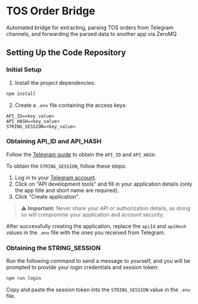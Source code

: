 # TOS Order Bridge
Automated bridge for extracting, parsing TOS orders from Telegram channels, and forwarding the parsed data to another app via ZeroMQ

## Setting Up the Code Repository
### Initial Setup
1. Install the project dependencies:
```bash
npm install
```

2. Create a `.env` file containing the access keys:
```plaintext
API_ID=<key_value>
API_HASH=<key_value>
STRING_SESSION=<key_value>
```

### Obtaining API_ID and API_HASH
Follow the [Telegram guide](https://core.telegram.org/api/obtaining_api_id) to obtain the `API_ID` and `API_HASH`.

To obtain the `STRING_SESSION`, follow these steps:

1. Log in to your [Telegram account](https://my.telegram.org/).
2. Click on "API development tools" and fill in your application details (only the app title and short name are required).
3. Click "Create application".

> ⚠️ **Important:** Never share your API or authorization details, as doing so will compromise your application and account security.

After successfully creating the application, replace the `apiId` and `apiHash` values in the `.env` file with the ones you received from Telegram.

### Obtaining the STRING_SESSION
Run the following command to send a message to yourself, and you will be prompted to provide your login credentials and session token:

```bash
npm run login
```

Copy and paste the session token into the `STRING_SESSION` value in the `.env` file.